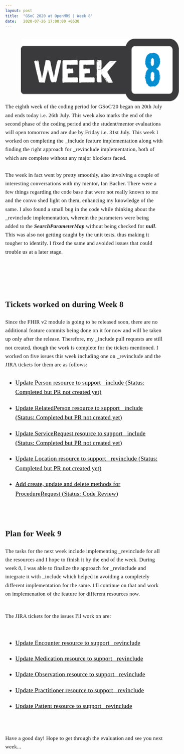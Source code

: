 ```yaml
---
layout: post
title:  "GSoC 2020 at OpenMRS | Week 8"
date:   2020-07-26 17:00:00 +0530
---
```


<br/>

<img src="/assets/images/week8.png" style="width:auto; height:200px; position:relative; left:10%;">

<br />
<div style="font-family: medium-content-serif-font, Georgia, Cambria, Times New Roman, Times, serif; font-size:17px; letter-spacing: +0.02em; line-height:1.6;">
The eighth week of the coding period for GSoC'20 began on 20th July and ends today i.e. 26th July. This week also marks the end of the second phase of the coding period and the student/mentor evaluations will open tomorrow and are due by Friday i.e. 31st July. This week I worked on completing the _include feature implementation along with finding the right approach for _revinclude implementation, both of which are complete without any major blockers faced. 
<br /> <br />
The week in fact went by pretty smoothly, also involving a couple of interesting conversations with my mentor, Ian Bacher. There were a few things regarding the code base that were not really known to me and the convo shed light on them, enhancing my knowledge of the same. I also found a small bug in the code while thinking about the _revinclude implementation, wherein the parameters were being added to the <b><i>SearchParameterMap</i></b> without being checked for <b><i>null</i></b>. This was also not getting caught by the unit tests, thus making it tougher to identify. I fixed the same and avoided issues that could trouble us at a later stage.

<br /> <br /> <br />
<h2><b> Tickets worked on during Week 8</b></h2>
Since the FHIR v2 module is going to be released soon, there are no additional feature commits being done on it for now and will be taken up only after the release. Therefore, my _include pull requests are still not created, though the work is complete for the tickets mentioned. I worked on five issues this week including one on _revinclude and the JIRA tickets for them are as follows:

<ul style="font-size: 19px;"><u>
<li style="padding: 10px 0px;"><a href="https://issues.openmrs.org/browse/FM2-264" style="color:black">Update Person resource to support _include (Status: Completed but PR not created yet)</a></li>
<li style="padding: 10px 0px;"><a href="https://issues.openmrs.org/browse/FM2-265" style="color:black">Update RelatedPerson resource to support _include (Status: Completed but PR not created yet)</a></li>
<li style="padding: 10px 0px;"><a href="https://issues.openmrs.org/browse/FM2-266" style="color:black">Update ServiceRequest resource to support _include (Status: Completed but PR not created yet)</a></li>
<li style="padding: 10px 0px;"><a href="https://issues.openmrs.org/browse/FM2-270" style="color:black">Update Location resource to support _revinclude (Status: Completed but PR not created yet)</a></li>
<li style="padding: 10px 0px;"><a href="https://issues.openmrs.org/browse/FM2-267" style="color:black">Add create, update and delete methods for ProcedureRequest (Status: Code Review)</a></li>
</u></ul><br/>

<h2><b> Plan for Week 9</b></h2>
The tasks for the next week include implementing _revinclude for all the resources and I hope to finish it by the end of the  week. During week 8, I was able to finalize the approach for _revinclude and integrate it with _include which helped in avoiding a completely different implementation for the same. I'll continue on that and work on implemenation of the feature for different resources now.
<br /> <br />

The JIRA tickets for the issues I'll work on are:
<br /> <br />
<ul style="font-size: 19px;"><u>
<li style="padding: 10px 0px;"><a href="https://issues.openmrs.org/browse/FM2-271" style="color:black">Update Encounter resource to support _revinclude</a></li>
<li style="padding: 10px 0px;"><a href="https://issues.openmrs.org/browse/FM2-272" style="color:black">Update Medication resource to support _revinclude</a></li>
<li style="padding: 10px 0px;"><a href="https://issues.openmrs.org/browse/FM2-273" style="color:black">Update Observation resource to support _revinclude</a></li>
<li style="padding: 10px 0px;"><a href="https://issues.openmrs.org/browse/FM2-274" style="color:black">Update Practitioner resource to support _revinclude</a></li>
<li style="padding: 10px 0px;"><a href="https://issues.openmrs.org/browse/FM2-275" style="color:black">Update Patient resource to support _revinclude</a></li>
</u></ul><br/>

Have a good day! Hope to get through the evaluation and see you next week...

</div>